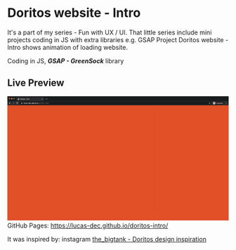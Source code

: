 # Doritos website - Intro

It's a part of my series - Fun with UX / UI. That little series include mini projects coding in JS with extra libraries e.g. GSAP
Project Doritos website - Intro shows animation of loading website. 

Coding in JS, ***GSAP - GreenSock*** library

## Live Preview
![Doritos Intro Demo](doritos-intro.gif)  
GitHub Pages: https://lucas-dec.github.io/doritos-intro/

It was inspired by: instagram  [the_bigtank - Doritos design inspiration](https://www.instagram.com/p/CAl0DmcAdbn/?utm_source=ig_web_copy_link)